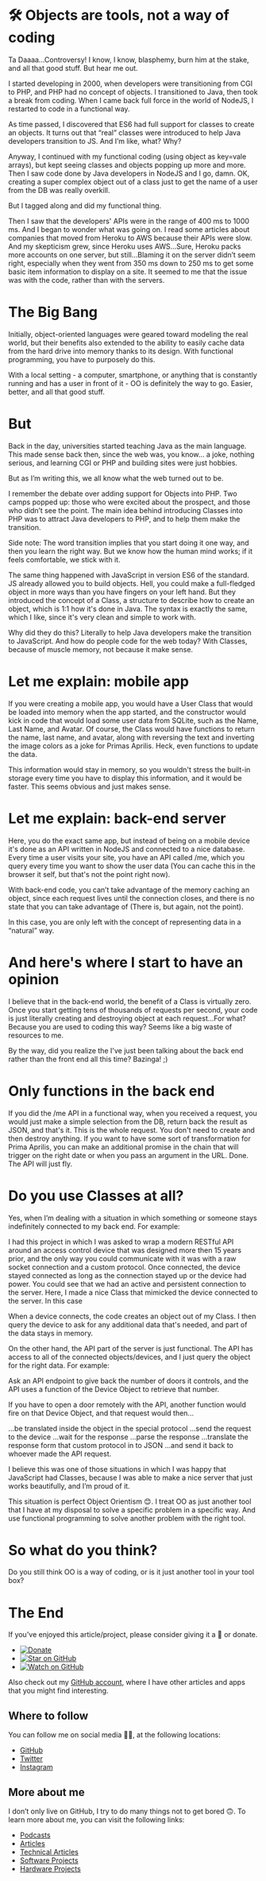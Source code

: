 # 🛠 Objects are tools, not a way of coding

Ta Daaaa…Controversy! I know, I know, blasphemy, burn him at the stake, and all that good stuff. But hear me out.

I started developing in 2000, when developers were transitioning from CGI to PHP, and PHP had no concept of objects. I transitioned to Java, then took a break from coding. When I came back full force in the world of NodeJS, I restarted to code in a functional way.

As time passed, I discovered that ES6 had full support for classes to create an objects. It turns out that “real” classes were introduced to help Java developers transition to JS. And I’m like, what? Why? 

Anyway, I continued with my functional coding (using object as key=vale arrays), but kept seeing classes and objects popping up more and more. Then I saw code done by Java developers in NodeJS and I go, damn. OK, creating a super complex object out of a class just to get the name of a user from the DB was really overkill. 

But I tagged along and did my functional thing. 

Then I saw that the developers' APIs were in the range of 400 ms to 1000 ms. And I began to wonder what was going on. I read some articles about companies that moved from Heroku to AWS because their APIs were slow. And my skepticism grew, since Heroku uses AWS…Sure, Heroku packs more accounts on one server, but still…Blaming it on the server didn’t seem right, especially when they went from 350 ms down to 250 ms to get some basic item information to display on a site. It seemed to me that the issue was with the code, rather than with the servers. 

# The Big Bang

Initially, object-oriented languages were geared toward modeling the real world, but their benefits also extended to the ability to easily cache data from the hard drive into memory thanks to its design. With functional programming, you have to purposely do this.

With a local setting - a computer, smartphone, or anything that is constantly running and has a user in front of it - OO is definitely the way to go. Easier, better, and all that good stuff. 

# But

Back in the day, universities started teaching Java as the main language. This made sense back then, since the web was, you know… a joke, nothing serious, and learning CGI or PHP and building sites were just hobbies. 

But as I’m writing this, we all know what the web turned out to be. 

I remember the debate over adding support for Objects into PHP. Two camps popped up: those who were excited about the prospect, and those who didn’t see the point. The main idea behind introducing Classes into PHP was to attract Java developers to PHP, and to help them make the transition. 

Side note: The word transition implies that you start doing it one way, and then you learn the right way. But we know how the human mind works; if it feels comfortable, we stick with it.

The same thing happened with JavaScript in version ES6 of the standard. JS already allowed you to build objects. Hell, you could make a full-fledged object in more ways than you have fingers on your left hand. But they introduced the concept of a Class, a structure to describe how to create an object, which is 1:1 how it's done in Java. The syntax is exactly the same, which I like, since it's very clean and simple to work with.

Why did they do this? Literally to help Java developers make the transition to JavaScript. And how do people code for the web today? With Classes, because of muscle memory, not because it make sense. 

# Let me explain: mobile app 

If you were creating a mobile app, you would have a User Class that would be loaded into memory when the app started, and the constructor would kick in code that would load some user data from SQLite, such as the Name, Last Name, and Avatar. Of course, the Class would have functions to return the name, last name, and avatar, along with reversing the text and inverting the image colors as a joke for Primas Aprilis. Heck, even functions to update the data.

This information would stay in memory, so you wouldn't stress the built-in storage every time you have to display this information, and it would be faster. This seems obvious and just makes sense.

# Let me explain: back-end server

Here, you do the exact same app, but instead of being on a mobile device it's done as an API written in NodeJS and connected to a nice database. Every time a user visits your site, you have an API called /me, which you query every time you want to show the user data (You can cache this in the browser it self, but that's not the point right now).

With back-end code, you can’t take advantage of the memory caching an object, since each request lives until the connection closes, and there is no state that you can take advantage of (There is, but again, not the point).

In this case, you are only left with the concept of representing data in a “natural” way. 

# And here's where I start to have an opinion

I believe that in the back-end world, the benefit of a Class is virtually zero. Once you start getting tens of thousands of requests per second, your code is just literally creating and destroying object at each request...For what? Because you are used to coding this way? Seems like a big waste of resources to me. 

By the way, did you realize the I've just been talking about the back end rather than the front end all this time? Bazinga! ;)

# Only functions in the back end

If you did the /me API in a functional way, when you received a request, you would just make a simple selection from the DB, return back the result as JSON, and that's it. This is the whole request. You don't need to create and then destroy anything. If you want to have some sort of transformation for Prima Aprilis, you can make an additional promise in the chain that will trigger on the right date or when you pass an argument in the URL. Done. The API will just fly.

# Do you use Classes at all?

Yes, when I’m dealing with a situation in which something or someone stays indefinitely connected to my back end. For example:

I had this project in which I was asked to wrap a modern RESTful API around an access control device that was designed more then 15 years prior, and the only way you could communicate with it was with a raw socket connection and a custom protocol. Once connected, the device stayed connected as long as the connection stayed up or the device had power. You could see that we had an active and persistent connection to the server. Here, I made a nice Class that mimicked the device connected to the server. In this case

When a device connects, the code creates an object out of my Class. I then query the device to ask for any additional data that's needed, and part of the data stays in memory.

On the other hand, the API part of the server is just functional. The API has access to all of the connected objects/devices, and I just query the object for the right data. For example:

Ask an API endpoint to give back the number of doors it controls, and the API uses a function of the Device Object to retrieve that number. 

If you have to open a door remotely with the API, another function would fire on that Device Object, and that request would then... 

...be translated inside the object in the special protocol
...send the request to the device
...wait for the response
...parse the response
...translate the response form that custom protocol in to JSON
...and send it back to whoever made the API request.

I believe this was one of those situations in which I was happy that JavaScript had Classes, because I was able to make a nice server that just works beautifully, and I’m proud of it. 

This situation is perfect Object Orientism 😊. I treat OO as just another tool that I have at my disposal to solve a specific problem in a specific way. And use functional programming to solve another problem with the right tool.

# So what do you think?

Do you still think OO is a way of coding, or is it just another tool in your tool box?

# The End

If you've enjoyed this article/project, please consider giving it a 🌟 or donate.

- [![Donate](https://img.shields.io/badge/Donate-PayPal-green.svg)](https://www.paypal.me/gattidavid/25)
- [![Star on GitHub](https://img.shields.io/github/stars/davidgatti/Objects-are-tools-not-a-way-of-coding.svg?style=social)](https://github.com/davidgatti/How-to-Stream-Movies-using-NodeJS/stargazers)
- [![Watch on GitHub](https://img.shields.io/github/watchers/davidgatti/Objects-are-tools-not-a-way-of-coding.svg?style=social)](https://github.com/davidgatti/How-to-Stream-Movies-using-NodeJS/watchers)

Also check out my [GitHub account](https://github.com/davidgatti), where I have other articles and apps that you might find interesting.

## Where to follow

You can follow me on social media 🐙😇, at the following locations:

- [GitHub](https://github.com/davidgatti)
- [Twitter](https://twitter.com/dawidgatti)
- [Instagram](https://www.instagram.com/gattidavid/)

## More about me

I don’t only live on GitHub, I try to do many things not to get bored 🙃. To learn more about me, you can visit the following links:

- [Podcasts](http://david.gatti.pl/podcasts)
- [Articles](http://david.gatti.pl/articles)
- [Technical Articles](http://david.gatti.pl/technical_articles)
- [Software Projects](http://david.gatti.pl/software_projects)
- [Hardware Projects](http://david.gatti.pl/hardware_projects)
